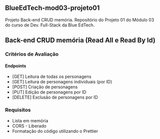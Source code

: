 ## BlueEdTech-mod03-projeto01

Projeto Back-end CRUD memória. Repositório do Projeto 01 do Módulo 03 do curso de Dev. Full-Stack da Blue EdTech.

## Back-end CRUD memória (Read All e Read By Id)

### Critérios de Avaliação

#### Endpoints

- [GET] Leitura de todas os personagens
- [GET] Leitura de personagens individuais (por ID)
- [POST] Criação de personagens 
- [PUT] Edição de personagens por ID 
- [DELETE] Exclusão de personagens por ID

### Requisitos

- Lista em memória 
- CORS - Liberado 
- Formatação do código utilizando o Prettier
